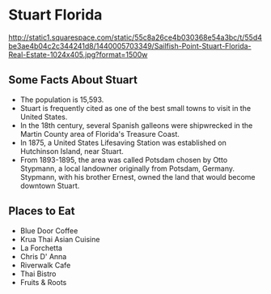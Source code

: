 # Stuart Florida

http://static1.squarespace.com/static/55c8a26ce4b030368e54a3bc/t/55d4be3ae4b04c2c344241d8/1440005703349/Sailfish-Point-Stuart-Florida-Real-Estate-1024x405.jpg?format=1500w

## Some Facts About Stuart

* The population is 15,593.
* Stuart is frequently cited as one of the best small towns to visit in the United States.
* In the 18th century, several Spanish galleons were shipwrecked in the Martin County area of Florida's Treasure Coast.
* In 1875, a United States Lifesaving Station was established on Hutchinson Island, near Stuart.
* From 1893-1895, the area was called Potsdam chosen by Otto Stypmann, a local landowner originally from Potsdam, Germany. Stypmann, with his brother Ernest, owned the land that would become downtown Stuart.


## Places to Eat

- Blue Door Coffee
- Krua Thai Asian Cuisine
- La Forchetta
- Chris D' Anna
- Riverwalk Cafe
- Thai Bistro
- Fruits & Roots
